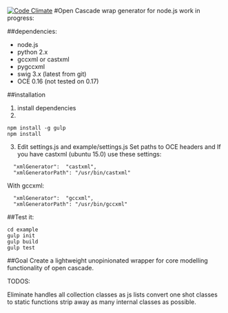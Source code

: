 [![Code Climate](https://codeclimate.com/github/henrikrudstrom/oce-wrap/badges/gpa.svg)](https://codeclimate.com/github/henrikrudstrom/oce-wrap)
#Open Cascade wrap generator for node.js
work in progress:

##dependencies:
* node.js
* python 2.x
* gccxml or castxml
* pygccxml
* swig 3.x (latest from git)
* OCE 0.16 (not tested on 0.17)

##installation
1. install dependencies
2.
```
npm install -g gulp
npm install
```

3. Edit settings.js and example/settings.js
Set paths to OCE headers and
If you have castxml (ubuntu 15.0) use these settings:
```
  "xmlGenerator":  "castxml",
  "xmlGeneratorPath": "/usr/bin/castxml"
```
With gccxml:
```
  "xmlGenerator":  "gccxml",
  "xmlGeneratorPath": "/usr/bin/gccxml"
```

##Test it:
```
cd example
gulp init
gulp build
gulp test
```
##Goal
Create a lightweight unopinionated wrapper for core modelling functionality of open cascade.


TODOS:

Eliminate handles
all collection classes as js lists
convert one shot classes to static functions
strip away as many internal classes as possible.
